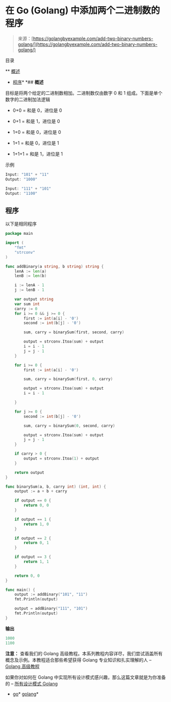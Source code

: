 <!--yml

category: 未分类

date: 2024-10-13 06:45:36

-->

# 在 Go (Golang) 中添加两个二进制数的程序

> 来源：[https://golangbyexample.com/add-two-binary-numbers-golang/](https://golangbyexample.com/add-two-binary-numbers-golang/)

目录

**   [概述](#Overview "Overview")

+   [程序](#Program "Program")*  *## **概述**

目标是将两个给定的二进制数相加。二进制数仅由数字 0 和 1 组成。下面是单个数字的二进制加法逻辑

+   0+0 = 和是 0，进位是 0

+   0+1 = 和是 1，进位是 0

+   1+0 = 和是 0，进位是 0

+   1+1 = 和是 0，进位是 1

+   1+1+1 = 和是 1，进位是 1

示例

```go
Input: "101" + "11"
Output: "1000"

Input: "111" + "101"
Output: "1100"
```

## **程序**

以下是相同程序

```go
package main

import (
	"fmt"
	"strconv"
)

func addBinary(a string, b string) string {
	lenA := len(a)
	lenB := len(b)

	i := lenA - 1
	j := lenB - 1

	var output string
	var sum int
	carry := 0
	for i >= 0 && j >= 0 {
		first := int(a[i] - '0')
		second := int(b[j] - '0')

		sum, carry = binarySum(first, second, carry)

		output = strconv.Itoa(sum) + output
		i = i - 1
		j = j - 1
	}

	for i >= 0 {
		first := int(a[i] - '0')

		sum, carry = binarySum(first, 0, carry)

		output = strconv.Itoa(sum) + output
		i = i - 1

	}

	for j >= 0 {
		second := int(b[j] - '0')

		sum, carry = binarySum(0, second, carry)

		output = strconv.Itoa(sum) + output
		j = j - 1
	}

	if carry > 0 {
		output = strconv.Itoa(1) + output
	}

	return output
}

func binarySum(a, b, carry int) (int, int) {
	output := a + b + carry

	if output == 0 {
		return 0, 0
	}

	if output == 1 {
		return 1, 0
	}

	if output == 2 {
		return 0, 1
	}

	if output == 3 {
		return 1, 1
	}

	return 0, 0
}

func main() {
	output := addBinary("101", "11")
	fmt.Println(output)

	output = addBinary("111", "101")
	fmt.Println(output)
}
```

**输出**

```go
1000
1100
```

**注意：** 查看我们的 Golang 高级教程。本系列教程内容详尽，我们尝试涵盖所有概念及示例。本教程适合那些希望获得 Golang 专业知识和扎实理解的人 – [Golang 高级教程](https://golangbyexample.com/golang-comprehensive-tutorial/)

如果你对如何在 Golang 中实现所有设计模式感兴趣，那么这篇文章就是为你准备的 – [所有设计模式 Golang](https://golangbyexample.com/all-design-patterns-golang/)

+   [go](https://golangbyexample.com/tag/go/)*   [golang](https://golangbyexample.com/tag/golang/)*
